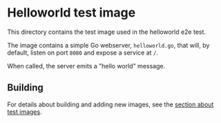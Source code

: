 # Helloworld test image

This directory contains the test image used in the helloworld e2e test.

The image contains a simple Go webserver, `helloworld.go`, that will, by default, listen on port `8080` and expose a service at `/`.

When called, the server emits a "hello world" message.

## Building

For details about building and adding new images, see the [section about test
images](/test/README.md#test-images).
